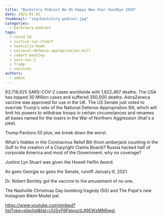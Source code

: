 ```yaml
---
title: "Backstory Podcast No 65 Happy New Year Goodbye 2020"
date: 2021-01-02
thumbnail: "img/backstory-podcast.jpg"
categories: 
  - backstory-podcast
tags: 
  - covid-19
  - justice-lyn-stuart
  - nashville-bomb
  - national-defence-appropriation-bill
  - robert-bentley
  - sars-cov-2
  - trump
  - vaccines
authors: 
  - admin
---
```


83,718,625 SARS-COV-2 cases worldwide with 1,822,467 deaths. The USA has topped 30 Million cases and suffered 350,000 deaths. AstraZeneca vaccine was approved for use in the UK. The US Senate just voted to override Trump's veto of the National Defense Appropriation Bill, which will limit his powers to withdraw troops in certain circumstances and renames all bases named for the losers in the War of Northern Aggression (that's a joke).

Trump Pardons 50 plus, we break down the worst.

What's hidden in the Coronavirus Relief Bill (from amberjack counting in the Gulf to the creation of a Copyright Claims Board)? Russia hacked half of corporate America and most of the Government, why no coverage?

Justice Lyn Stuart was given the Howell Heflin Award.

As goes Georgia so goes the Senate, runoff January 6, 2021.

Dr. Robert Bentley got the vaccine to the amusement of no one.

The Nashville Christmas Day bombing tragedy (5G) and The Pope's new Instagram Bikini Model pal.

https://www.youtube.com/embed?listType=playlist&list=UUSvF6PajyuctL49EWzMN9wg\
